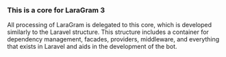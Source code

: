 ### This is a core for LaraGram 3


All processing of LaraGram is delegated to this core, which is developed similarly to the Laravel structure.
This structure includes a container for dependency management, facades, providers, middleware, and everything that exists in Laravel and aids in the development of the bot.

